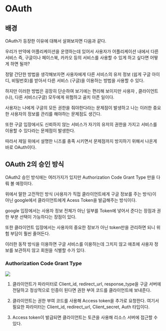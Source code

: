 # OAuth

## 배경

OAuth가 등장한 이유에 대해서 살펴보자면 다음과 같다.

우리가 만약에 어플리케이션을 운영하는데 있어서 사용자가 어플리케이션 내에서 다른 서비스 즉, 구글이나 페이스북, 카카오 등의 서비스를 사용할 수 있게 하고 싶다면 어떻게 하면 될까?

정말 간단한 방법을 생각해보자면 사용자에게 다른 서비스의 유저 정보 (쉽게 구글 아이디, 비밀번호)를 받아서 다른 서비스 (구글)을 이용하는 방법을 사용할 수 있다.

하지만 이러한 방법은 굉장히 단순하여 보기에는 편리해 보이지만 사용자 , 클라이언트(나), 다른 서비스(구글) 모두에게 위험하고 골치 아픈 일이다.

사용자는 나에게 구글의 모든 권한을 줘야한다라는 문제점이 발생하고 나는 이러한 중요한 사용자의 정보를 관리를 해야하는 문제점도 생긴다.

또한 구글 입장에서도 신뢰하지 않는 서비스가 자기의 유저의 권한을 가지고 서비스를 이용할 수 있다라는 문제점이 발생한다.

따라서 제일 위에서 설명한 니즈를 충족 시키면서 문제점까지 방지하기 위해서 나온게 바로 OAuth이다.

## OAuth 2의 승인 방식

OAuth2 승인 방식에는 여러가지가 있지만 Authorization Code Grant Type 만을 다뤄 볼 예정이다.

위에서 말한 고전적인 방식 (사용자가 직접 클라이언트에게 구글 정보를 주는 방식)이 아닌 google에서 클라이언트에게 Acess Token을 발급해주는 방식이다.

google 입장에서는 사용자 정보 전체가 아닌 일부를 Token에 넣어서 준다는 장점과 권한 부분 선택이 가능하다는 장점이 있다.

또한 클라이언트 입장에서는 사용자의 중요한 정보가 아닌 token만을 관리하면 되니 위험 부담이 훨씬 줄어든다.

이러한 동작 방식을 이용하면 구글 서비스를 이용하는데 그치지 않고 애초에 사용자 정보를 보관하지 않고 회원을 식별할 수가 있다.

### Authorization Code Grant Type

![](https://images.velog.io/images/kdo0129/post/bea01b54-9338-4d48-a274-bd4d662000cf/image.png)

1. 클라이언트가 파라미터로 Client_id, redirect_url, response_type을 구글 서버에 전달하고 정상적으로 인증이 된다면 권한 부여 코드를 클라이언트에 보내준다.

2. 클라이언트는 권한 부여 코드를 사용해 Access token을 추가로 요청한다. 여기서 필요한 파라미터는 Client_id, redirect_url, Client_secret, Auth 타입이다.

3. Access token이 발급되면 클라이언트는 토큰을 사용해 리소스 서버에 접근할 수 있다.
